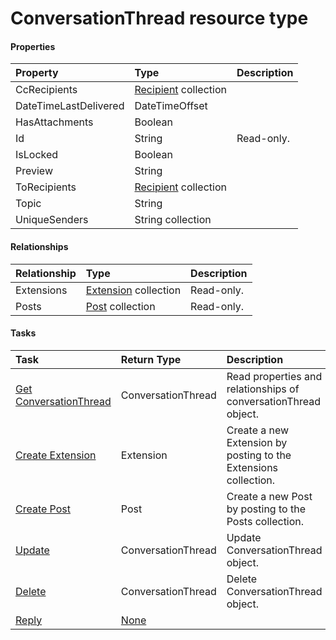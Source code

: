 # ConversationThread resource type



#### Properties
| Property	   | Type	|Description|
|:---------------|:--------|:----------|
|CcRecipients|[Recipient](recipient.md) collection||
|DateTimeLastDelivered|DateTimeOffset||
|HasAttachments|Boolean||
|Id|String| Read-only.|
|IsLocked|Boolean||
|Preview|String||
|ToRecipients|[Recipient](recipient.md) collection||
|Topic|String||
|UniqueSenders|String collection||

#### Relationships
| Relationship | Type	|Description|
|:---------------|:--------|:----------|
|Extensions|[Extension](extension.md) collection| Read-only.|
|Posts|[Post](post.md) collection| Read-only.|

#### Tasks

| Task		   | Return Type	|Description|
|:---------------|:--------|:----------|
|[Get ConversationThread](../api/conversationthread_get.md) | ConversationThread |Read properties and relationships of conversationThread object.|
|[Create Extension]((../api/conversationthread_post_extensions.md)) |Extension| Create a new Extension by posting to the Extensions collection.|
|[Create Post]((../api/conversationthread_post_posts.md)) |Post| Create a new Post by posting to the Posts collection.|
|[Update](../api/conversationthread_update.md) | ConversationThread	|Update ConversationThread object. |
|[Delete](../api/conversationthread_delete.md) | ConversationThread	|Delete ConversationThread object. |
|[Reply](../api/conversationthread_reply.md)|[None](none.md)||
